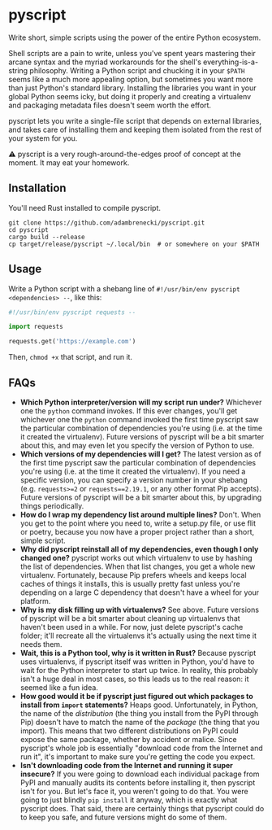 # pyscript

Write short, simple scripts using the power of the entire Python ecosystem.

Shell scripts are a pain to write, unless you've spent years mastering their arcane syntax and the myriad workarounds for the shell's everything-is-a-string philosophy. Writing a Python script and chucking it in your `$PATH` seems like a much more appealing option, but sometimes you want more than just Python's standard library. Installing the libraries you want in your global Python seems icky, but doing it properly and creating a virtualenv and packaging metadata files doesn't seem worth the effort.

pyscript lets you write a single-file script that depends on external libraries, and takes care of installing them and keeping them isolated from the rest of your system for you.

⚠️ pyscript is a very rough-around-the-edges proof of concept at the moment. It may eat your homework.

## Installation

You'll need Rust installed to compile pyscript.

```
git clone https://github.com/adambrenecki/pyscript.git
cd pyscript
cargo build --release
cp target/release/pyscript ~/.local/bin  # or somewhere on your $PATH
```

## Usage

Write a Python script with a shebang line of `#!/usr/bin/env pyscript <dependencies> --`, like this:

```python
#!/usr/bin/env pyscript requests --

import requests

requests.get('https://example.com')
```

Then, `chmod +x` that script, and run it.

## FAQs

- **Which Python interpreter/version will my script run under?** Whichever one the `python` command invokes. If this ever changes, you'll get whichever one the `python` command invoked the first time pyscript saw the particular combination of dependencies you're using (i.e. at the time it created the virtualenv). Future versions of pyscript will be a bit smarter about this, and may even let you specify the version of Python to use.
- **Which versions of my dependencies will I get?** The latest version as of the first time pyscript saw the particular combination of dependencies you're using (i.e. at the time it created the virtualenv). If you need a specific version, you can specify a version number in your shebang (e.g. `requests>=2` or `requests==2.19.1`, or any other format Pip accepts). Future versions of pyscript will be a bit smarter about this, by upgrading things periodically.
- **How do I wrap my dependency list around multiple lines?** Don't. When you get to the point where you need to, write a setup.py file, or use flit or poetry, because you now have a proper project rather than a short, simple script.
- **Why did pyscript reinstall all of my dependencies, even though I only changed one?** pyscript works out which virtualenv to use by hashing the list of dependencies. When that list changes, you get a whole new virtualenv. Fortunately, because Pip prefers wheels and keeps local caches of things it installs, this is usually pretty fast unless you're depending on a large C dependency that doesn't have a wheel for your platform.
- **Why is my disk filling up with virtualenvs?** See above. Future versions of pyscript will be a bit smarter about cleaning up virtualenvs that haven't been used in a while. For now, just delete pyscript's cache folder; it'll recreate all the virtualenvs it's actually using the next time it needs them.
- **Wait, this is a Python tool, why is it written in Rust?** Because pyscript uses virtualenvs, if pyscript itself was written in Python, you'd have to wait for the Python interpreter to start up twice. In reality, this probably isn't a huge deal in most cases, so this leads us to the real reason: it seemed like a fun idea.
- **How good would it be if pyscript just figured out which packages to install from `import` statements?** Heaps good. Unfortunately, in Python, the name of the _distribution_ (the thing you install from the PyPI through Pip) doesn't have to match the name of the _package_ (the thing that you import). This means that two different distributions on PyPI could expose the same package, whether by accident or malice. Since pyscript's whole job is essentially "download code from the Internet and run it", it's important to make sure you're getting the code you expect.
- **Isn't downloading code from the Internet and running it super insecure?** If you were going to download each individual package from PyPI and manually audits its contents before installing it, then pyscript isn't for you. But let's face it, you weren't going to do that. You were going to just blindly `pip install` it anyway, which is exactly what pyscript does. That said, there are certainly things that pyscript could do to keep you safe, and future versions might do some of them.